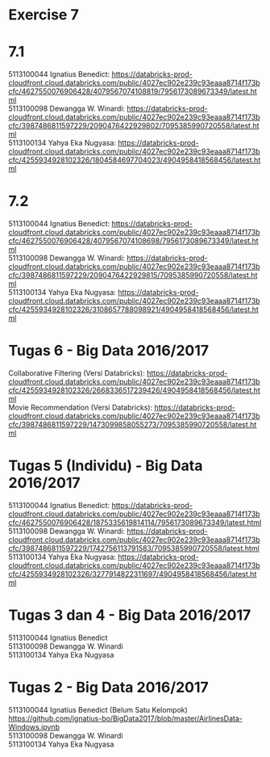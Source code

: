 # Exercise 7
# 7.1 <br/>
5113100044 Ignatius Benedict: https://databricks-prod-cloudfront.cloud.databricks.com/public/4027ec902e239c93eaaa8714f173bcfc/4627550076906428/4079567074108819/7956173089673349/latest.html<br/>
5113100098 Dewangga W. Winardi: https://databricks-prod-cloudfront.cloud.databricks.com/public/4027ec902e239c93eaaa8714f173bcfc/3987486811597229/2090476422929802/7095385990720558/latest.html <br/>
5113100134 Yahya Eka Nugyasa: https://databricks-prod-cloudfront.cloud.databricks.com/public/4027ec902e239c93eaaa8714f173bcfc/4255934928102326/1804584697704023/4904958418568456/latest.html

# 7.2 <br/>
5113100044 Ignatius Benedict: https://databricks-prod-cloudfront.cloud.databricks.com/public/4027ec902e239c93eaaa8714f173bcfc/4627550076906428/4079567074108698/7956173089673349/latest.html<br/>
5113100098 Dewangga W. Winardi: https://databricks-prod-cloudfront.cloud.databricks.com/public/4027ec902e239c93eaaa8714f173bcfc/3987486811597229/2090476422929815/7095385990720558/latest.html <br/>
5113100134 Yahya Eka Nugyasa: https://databricks-prod-cloudfront.cloud.databricks.com/public/4027ec902e239c93eaaa8714f173bcfc/4255934928102326/3108657788098921/4904958418568456/latest.html

# Tugas 6 - Big Data 2016/2017
Collaborative Filtering (Versi Databricks): https://databricks-prod-cloudfront.cloud.databricks.com/public/4027ec902e239c93eaaa8714f173bcfc/4255934928102326/2668336517239426/4904958418568456/latest.html <br/>
Movie Recommendation (Versi Databricks): https://databricks-prod-cloudfront.cloud.databricks.com/public/4027ec902e239c93eaaa8714f173bcfc/3987486811597229/1473099858055273/7095385990720558/latest.html

# Tugas 5 (Individu) - Big Data 2016/2017
5113100044 Ignatius Benedict: https://databricks-prod-cloudfront.cloud.databricks.com/public/4027ec902e239c93eaaa8714f173bcfc/4627550076906428/1875335619814114/7956173089673349/latest.html<br/>
5113100098 Dewangga W. Winardi: https://databricks-prod-cloudfront.cloud.databricks.com/public/4027ec902e239c93eaaa8714f173bcfc/3987486811597229/1742756113791583/7095385990720558/latest.html <br/>
5113100134 Yahya Eka Nugyasa: https://databricks-prod-cloudfront.cloud.databricks.com/public/4027ec902e239c93eaaa8714f173bcfc/4255934928102326/3277914822311697/4904958418568456/latest.html

# Tugas 3 dan 4 - Big Data 2016/2017
5113100044 Ignatius Benedict <br/>
5113100098 Dewangga W. Winardi <br/>
5113100134 Yahya Eka Nugyasa

# Tugas 2 - Big Data 2016/2017
5113100044 Ignatius Benedict (Belum Satu Kelompok) https://github.com/ignatius-bo/BigData2017/blob/master/AirlinesData-Windows.ipynb <br/>
5113100098 Dewangga W. Winardi <br/>
5113100134 Yahya Eka Nugyasa
